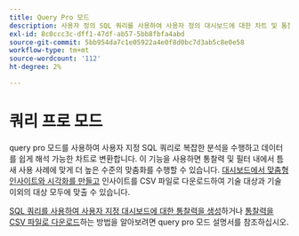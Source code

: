```yaml
---
title: Query Pro 모드
description: 사용자 정의 SQL 쿼리를 사용하여 사용자 정의 대시보드에 대한 차트 및 통찰력을 생성합니다.
exl-id: 8c0ccc3c-dff1-47df-ab57-5bb8fbfa4abd
source-git-commit: 5bb954da7c1e05922a4e0f8d0bc7d3ab5c8e0e58
workflow-type: tm+mt
source-wordcount: '112'
ht-degree: 2%

---
```


# 쿼리 프로 모드

query pro 모드를 사용하여 사용자 지정 SQL 쿼리로 복잡한 분석을 수행하고 데이터를 쉽게 해석 가능한 차트로 변환합니다. 이 기능을 사용하면 통찰력 및 필터 내에서 틈새 사용 사례에 맞게 더 높은 수준의 맞춤화를 수행할 수 있습니다. [대시보드에서 맞춤형 인사이트와 시각화를 만들고](../../../dashboards/data-distiller/customizable-insights/overview.md) 인사이트를 CSV 파일로 다운로드하여 기술 대상과 기술 이외의 대상 모두에 맞출 수 있습니다.

[SQL 쿼리를 사용하여 사용자 지정 대시보드에 대한 통찰력을 생성](../../../dashboards/data-distiller/customizable-insights/query-pro-mode.md)하거나 [통찰력을 CSV 파일로 다운로드](../../../dashboards/data-distiller/customizable-insights/view-more.md#download-csv)하는 방법을 알아보려면 query pro 모드 설명서를 참조하십시오.
